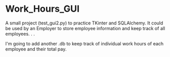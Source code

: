 # Work_Hours_GUI                

A small project (test_gui2.py) to practice TKinter and SQLAlchemy. It could be used by an Employer to store employee information and
keep track of all employees. . .

I'm going to add another .db to keep track of individual work hours of each employee and their total pay.
